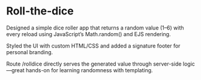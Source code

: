 # Roll-the-dice

Designed a simple dice roller app that returns a random value (1–6) with every reload using JavaScript’s Math.random() and EJS rendering.

Styled the UI with custom HTML/CSS and added a signature footer for personal branding.

Route /rolldice directly serves the generated value through server-side logic—great hands-on for learning randomness with templating.
